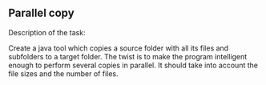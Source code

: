 ## Parallel copy

Description of the task:

Create a java tool which copies a source folder with all its files and subfolders to a target folder. The twist is to make the program intelligent enough to perform several copies in parallel. It should take into account the file sizes and the number of files.
